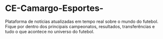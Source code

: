 # CE-Camargo-Esportes-
Plataforma de notícias atualizadas em tempo real sobre o mundo do futebol. Fique por dentro dos principais campeonatos, resultados, transferências e tudo o que acontece no universo do futebol.
